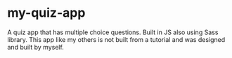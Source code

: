 # my-quiz-app
A quiz app that has multiple choice questions. Built in JS also using Sass library. This app like my others is not built from a tutorial and was designed and built by myself.
